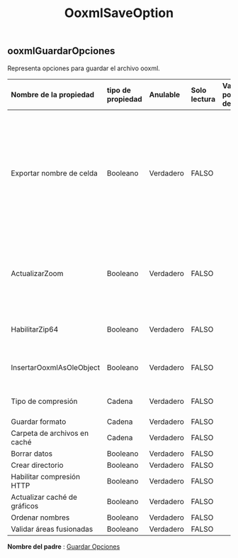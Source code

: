 ﻿---
title: OoxmlSaveOption
second_title: Aspose.Cells Cloud Documen
type: docs
url: /es/specification/model/ooxmlsaveoptions/
description: "Aspose.Cells Especificación del modelo de nube: OoxmlSaveOptions. Maneje sin esfuerzo Excel y otros documentos de hoja de cálculo con funciones como abrir, generar, editar, dividir, fusionar, comparar y convertir."
kwords: Excel, Office, Hoja de cálculo, Nube REST API, OoxmlSaveOptions
weight: 50
---
## **ooxmlGuardarOpciones**

 Representa opciones para guardar el archivo ooxml.

| Nombre de la propiedad| tipo de propiedad| Anulable| Solo lectura| Valor por defecto| Descripción|
|:- |:- |:- |:- |:- |:- |
| Exportar nombre de celda| Booleano| Verdadero| FALSO|| Indica si se exporta el nombre de la celda al archivo Excel2007 .xlsx (.xlsm, .xltx, .xltm). Si SQL Server DTS puede acceder al archivo de salida, este valor debe ser verdadero. Establecer el valor en falso aumentará considerablemente el rendimiento y reducirá el tamaño del archivo al crear archivos grandes. El valor predeterminado es falso.|
| ActualizarZoom| Booleano| Verdadero| FALSO|| Indica si se actualiza el factor de escala antes de guardar el archivo si las propiedades PageSetup.FitToPagesWide y PageSetup.FitToPagesTall controlan cómo se escala la hoja de cálculo.|
| HabilitarZip64| Booleano| Verdadero| FALSO||Utilice siempre extensiones ZIP64 al escribir archivos zip, incluso cuando no sean necesarias.|
| InsertarOoxmlAsOleObject| Booleano| Verdadero| FALSO|| Indica si se incrustan archivos Ooxml de OleObject como objeto OLE.|
| Tipo de compresión| Cadena| Verdadero| FALSO|| Obtiene y establece el tipo de compresión del archivo ooxml.|
| Guardar formato| Cadena| Verdadero| FALSO|||
| Carpeta de archivos en caché| Cadena| Verdadero| FALSO|||
| Borrar datos| Booleano| Verdadero| FALSO|||
| Crear directorio| Booleano| Verdadero| FALSO|||
| Habilitar compresión HTTP| Booleano| Verdadero| FALSO|||
| Actualizar caché de gráficos| Booleano| Verdadero| FALSO|||
| Ordenar nombres| Booleano| Verdadero| FALSO|||
| Validar áreas fusionadas| Booleano| Verdadero| FALSO|||

**Nombre del padre** : [Guardar Opciones](/specification/model/saveoptions)


